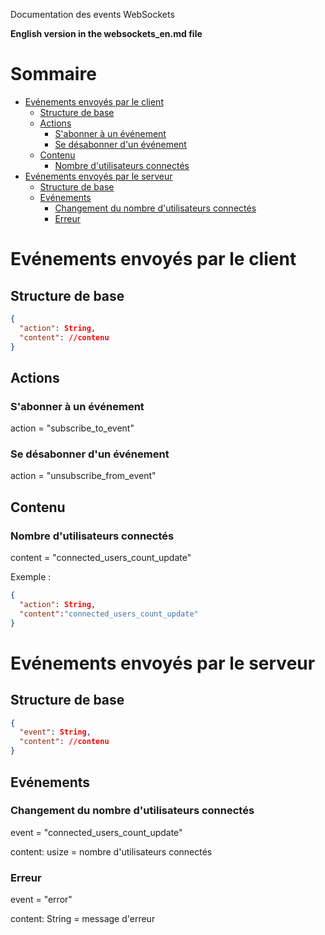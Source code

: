 Documentation des events WebSockets

**English version in the websockets_en.md file**

# Sommaire
- [Evénements envoyés par le client](#evénements-envoyés-par-le-client)
  - [Structure de base](#structure-de-base)
  - [Actions](#actions)
    - [S'abonner à un événement](#sabonner-à-un-événement)
    - [Se désabonner d'un événement](#se-désabonner-dun-événement)
  - [Contenu](#contenu)
    - [Nombre d'utilisateurs connectés](#nombre-dutilisateurs-connectés)
- [Evénements envoyés par le serveur](#evénements-envoyés-par-le-serveur)
  - [Structure de base](#structure-de-base-1)
  - [Evénements](#evénements)
    - [Changement du nombre d'utilisateurs connectés](#changement-du-nombre-dutilisateurs-connectés)
    - [Erreur](#erreur)

# Evénements envoyés par le client
## Structure de base
```json
{
  "action": String,
  "content": //contenu
}
```

## Actions
### S'abonner à un événement
action = "subscribe_to_event"

### Se désabonner d'un événement
action = "unsubscribe_from_event"

## Contenu
### Nombre d'utilisateurs connectés
content = "connected_users_count_update"

Exemple :
```json
{
  "action": String,
  "content":"connected_users_count_update"
}
```

# Evénements envoyés par le serveur
## Structure de base
```json
{
  "event": String,
  "content": //contenu
}
```

## Evénements
### Changement du nombre d'utilisateurs connectés
event = "connected_users_count_update"

content: usize = nombre d'utilisateurs connectés

### Erreur
event = "error"

content: String = message d'erreur
